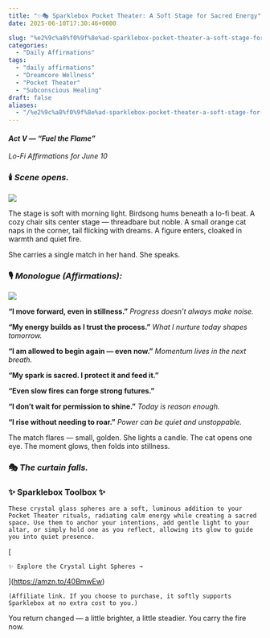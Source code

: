 ```yaml
---
title: "✨🎭 Sparklebox Pocket Theater: A Soft Stage for Sacred Energy"
date: 2025-06-10T17:30:46+0000

slug: "%e2%9c%a8%f0%9f%8e%ad-sparklebox-pocket-theater-a-soft-stage-for-sacred-energy"
categories:
  - "Daily Affirmations"
tags:
  - "daily affirmations"
  - "Dreamcore Wellness"
  - "Pocket Theater"
  - "Subconscious Healing"
draft: false
aliases:
  - "/%e2%9c%a8%f0%9f%8e%ad-sparklebox-pocket-theater-a-soft-stage-for-sacred-energy/"
---
```

#### *Act V — “Fuel the Flame”*

*Lo-Fi Affirmations for June 10*

### 🕯️ *Scene opens.*

![](/opening_scene-1024x775.jpg)

The stage is soft with morning light.
Birdsong hums beneath a lo-fi beat.
A cozy chair sits center stage — threadbare but noble.
A small orange cat naps in the corner, tail flicking with dreams.
A figure enters, cloaked in warmth and quiet fire.

She carries a single match in her hand.
She speaks.

### 🎙️ *Monologue (Affirmations):*

![](/aaa3-1024x775.jpg)

**“I move forward, even in stillness.”**
*Progress doesn’t always make noise.*

**“My energy builds as I trust the process.”**
*What I nurture today shapes tomorrow.*

**“I am allowed to begin again — even now.”**
*Momentum lives in the next breath.*

**“My spark is sacred. I protect it and feed it.”**

**“Even slow fires can forge strong futures.”**

**“I don’t wait for permission to shine.”**
*Today is reason enough.*

**“I rise without needing to roar.”**
*Power can be quiet and unstoppable.*

The match flares — small, golden.
She lights a candle.
The cat opens one eye.
The moment glows, then folds into stillness.

### 🎭 *The curtain falls.*

### ✨ Sparklebox Toolbox ✨

    These crystal glass spheres are a soft, luminous addition to your Pocket Theater rituals, radiating calm energy while creating a sacred space. Use them to anchor your intentions, add gentle light to your altar, or simply hold one as you reflect, allowing its glow to guide you into quiet presence.

  [

    ✨ Explore the Crystal Light Spheres →

  ](https://amzn.to/40BmwEw)

    (Affiliate link. If you choose to purchase, it softly supports Sparklebox at no extra cost to you.)

You return changed — a little brighter, a little steadier.
You carry the fire now.
